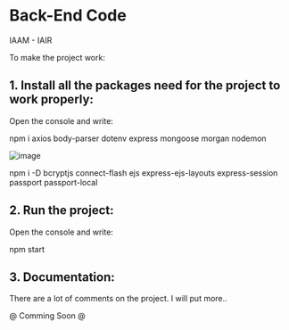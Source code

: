# Back-End Code
IAAM - IAIR

To make the project work:

## 1. Install all the packages need for the project to work properly:

Open the console and write:

npm i axios body-parser dotenv express mongoose morgan nodemon

![image](https://user-images.githubusercontent.com/62388688/130220607-b4404b79-0dc2-4640-9f76-7b95fe4ae571.png)

npm i -D bcryptjs connect-flash ejs express-ejs-layouts express-session passport passport-local


## 2. Run the project:

Open the console and write:

npm start

## 3. Documentation:

There are a lot of comments on the project. I will put more..

@ Comming Soon @

